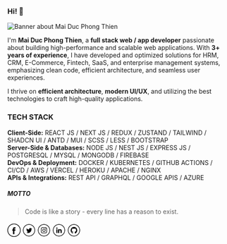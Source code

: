 ### Hi! 👋

<img src="https://raw.githubusercontent.com/thienmdp/thienmdp/main/public/banner.png" alt="Banner about Mai Duc Phong Thien">

I'm **Mai Duc Phong Thien**, a **full stack web / app developer** passionate about building high-performance and scalable web applications. With **3+ years of experience**, I have developed and optimized solutions for HRM, CRM, E-Commerce, Fintech, SaaS, and enterprise management systems, emphasizing clean code, efficient architecture, and seamless user experiences.

I thrive on **efficient architecture**, **modern UI/UX**, and utilizing the best technologies to craft high-quality applications.

### TECH STACK

**Client-Side:** REACT JS / NEXT JS / REDUX / ZUSTAND / TAILWIND / SHADCN UI / ANTD / MUI / SCSS / LESS / BOOTSTRAP  
**Server-Side & Databases:** NODE JS / NEST JS / EXPRESS JS / POSTGRESQL / MYSQL / MONGODB / FIREBASE  
**DevOps & Deployment:** DOCKER / KUBERNETES / GITHUB ACTIONS / CI/CD / AWS / VERCEL / HEROKU / APACHE / NGINX  
**APIs & Integrations:** REST API / GRAPHQL / GOOGLE APIS / AZURE

##### MOTTO

> Code is like a story - every line has a reason to exist.

####

<a href="https://www.facebook.com/maidphongthien" target="_blank"><img src="https://raw.githubusercontent.com/thienmdp/thienmdp/main/public/assets/fb.png" alt="Facebook" width="30"></a>
<a href="https://twitter.com/thien_mdp" target="_blank"><img src="https://raw.githubusercontent.com/thienmdp/thienmdp/main/public/assets/tw.png" alt="Twitter" width="30"></a>
<a href="https://www.instagram.com/m.dpt_/" target="_blank"><img src="https://raw.githubusercontent.com/thienmdp/thienmdp/main/public/assets/ig.png" alt="Instagram" width="30"></a>
<a href="https://www.linkedin.com/in/thienmdp/" target="_blank"><img src="https://raw.githubusercontent.com/thienmdp/thienmdp/main/public/assets/in.png" alt="LinkedIn" width="30"></a>
<a href="https://github.com/thienmdp" target="_blank"><img src="https://raw.githubusercontent.com/thienmdp/thienmdp/main/public/assets/git.png" alt="GitHub" width="30"></a>
